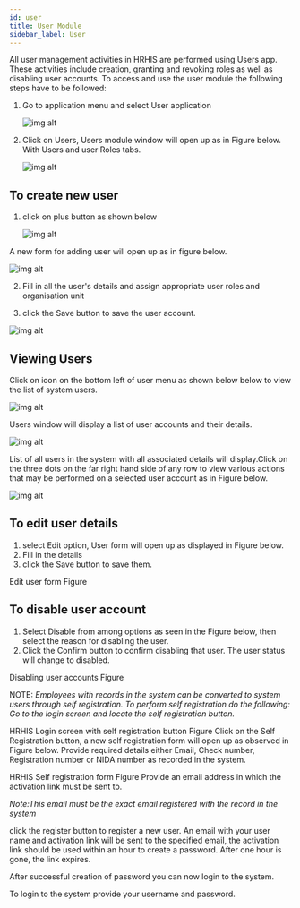```yaml
---
id: user
title: User Module
sidebar_label: User
---
```


All user management activities in HRHIS are performed using Users app. These activities include creation, granting and revoking roles as well as disabling user accounts. To access and use the user module the following steps have to be followed:

1.  Go to application menu and select User application

    ![img alt](/img/openuser.png)

2.  Click on Users, Users module window will open up as in Figure below. With Users and user Roles tabs.

    ![img alt](/img/UserPage.png)

## To create new user

1. click on plus button as shown below

   ![img alt](/img/CreatingUser.png)

A new form for adding user will open up as in
figure below.

![img alt](/img/NewUserForm.png)

2. Fill in all the user's details and assign appropriate user roles and organisation unit

3. click the Save button to save the user account.

![img alt](/img/SavingUser.png)

## Viewing Users

Click on icon on the bottom left of user menu as shown below below to view the list of system users.

![img alt](/img/ViewingUsers.png)

Users window will display a list of user accounts and their details.

![img alt](/img/UserList.png)

List of all users in the system with all associated details will display.Click on the three dots on the far right hand side of any row to view various actions that may be performed on a selected user account as in Figure below.

![img alt](/img/UserSubMenus.png)

## To edit user details

1.  select Edit option, User form will open up as displayed in Figure below.
2.  Fill in the details
3.  click the Save button to save them.

Edit user form Figure

## To disable user account

1.  Select Disable from among options as seen in the Figure below, then select the reason for disabling the user.
2.  Click the Confirm button to confirm disabling that user. The user status will change to disabled.

Disabling user accounts Figure

NOTE: _Employees with records in the system can be converted to system users through self registration. To perform self registration do the following:
Go to the login screen and locate the self registration button._

HRHIS Login screen with self registration button Figure
Click on the Self Registration button, a new self registration form will open up as observed in Figure below.
Provide required details either Email, Check number, Registration number or NIDA number as recorded in the system.

HRHIS Self registration form Figure
Provide an email address in which the activation link must be sent to.

_Note:This email must be the exact email registered with the record in the system_

click the register button to register a new user.
An email with your user name and activation link will be sent to the specified email, the activation link should be used within an hour to create a password. After one hour is gone, the link expires.

After successful creation of password you can now login to the system.

To login to the system provide your username and password.
